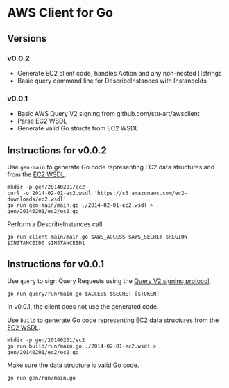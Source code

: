 # AWS Client for Go #
## Versions ##
### v0.0.2 ###
* Generate EC2 client code, handles Action and any non-nested []strings
* Basic query command line for DescribeInstances with InstanceIds

### v0.0.1 ###
* Basic AWS Query V2 signing from github.com/stu-art/awsclient
* Parse EC2 WSDL
* Generate valid Go structs from EC2 WSDL

## Instructions for v0.0.2 ##

Use `gen-main` to generate Go code representing EC2 data structures and from the [EC2 WSDL].

    mkdir -p gen/20140201/ec2
    curl -o 2014-02-01-ec2.wsdl 'https://s3.amazonaws.com/ec2-downloads/ec2.wsdl'
    go run gen-main/main.go ./2014-02-01-ec2.wsdl > gen/20140201/ec2/ec2.go

Perform a DescribeInstances call

    go run client-main/main.go $AWS_ACCESS $AWS_SECRET $REGION $INSTANCEID0 $INSTANCEID1

## Instructions for v0.0.1 ##

Use `query` to sign Query Requests using the [Query V2 signing protocol][QV2].

    go run query/run/main.go $ACCESS $SECRET [$TOKEN]

In v0.0.1, the client does not use the generated code.

Use `build` to generate Go code representing EC2 data structures from the [EC2 WSDL].

    mkdir -p gen/20140201/ec2
    go run build/run/main.go ./2014-02-01-ec2.wsdl > gen/20140201/ec2/ec2.go

Make sure the data structure is valid Go code.

    go run gen/run/main.go

[EC2 WSDL]: https://s3.amazonaws.com/ec2-downloads/ec2.wsdl "EC2 2014-02-01 WSDL"
[QV2]: https://docs.aws.amazon.com/general/latest/gr/signature-version-2.html "Signature Version 2 Signing Process"